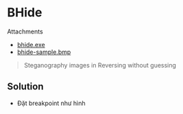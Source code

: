 # BHide

Attachments
* [bhide.exe](./BHide.exe)
* [bhide-sample.bmp](./bhide-sample.bmp)

> Steganography images in Reversing without guessing

## Solution

- Đặt breakpoint như hình
